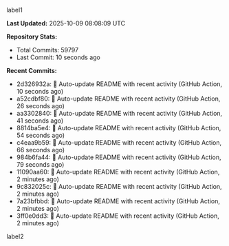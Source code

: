 
label1 
<!-- ACTIVITY_START -->
**Last Updated:** 2025-10-09 08:08:09 UTC

**Repository Stats:**
- Total Commits: 59797
- Last Commit: 10 seconds ago

**Recent Commits:**
- 2d326932a: 🤖 Auto-update README with recent activity (GitHub Action, 10 seconds ago)
- a52cdbf80: 🤖 Auto-update README with recent activity (GitHub Action, 26 seconds ago)
- aa3302840: 🤖 Auto-update README with recent activity (GitHub Action, 41 seconds ago)
- 8814ba5e4: 🤖 Auto-update README with recent activity (GitHub Action, 54 seconds ago)
- c4eaa9b59: 🤖 Auto-update README with recent activity (GitHub Action, 66 seconds ago)
- 984b6fa44: 🤖 Auto-update README with recent activity (GitHub Action, 79 seconds ago)
- 11090aa60: 🤖 Auto-update README with recent activity (GitHub Action, 2 minutes ago)
- 9c832025c: 🤖 Auto-update README with recent activity (GitHub Action, 2 minutes ago)
- 7a23bfbbd: 🤖 Auto-update README with recent activity (GitHub Action, 2 minutes ago)
- 3ff0e0dd3: 🤖 Auto-update README with recent activity (GitHub Action, 2 minutes ago)
<!-- ACTIVITY_END -->

label2
